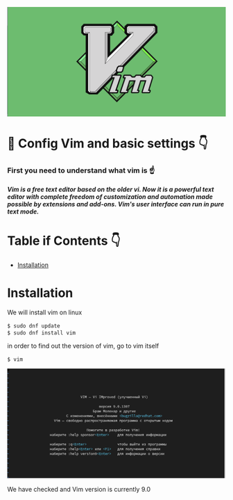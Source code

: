 ![](https://github.com/CrystalPhantom/Config-Vim-Settings/blob/b58541dfd2652c8ff8ff375d28afea34605f20e9/assets/%D0%A1%D0%BD%D0%B8%D0%BC%D0%BE%D0%BA%20%D1%8D%D0%BA%D1%80%D0%B0%D0%BD%D0%B0%20%D0%BE%D1%82%202023-03-18%2014-42-14.png)

# :pushpin: Config Vim and basic settings :point_down:

### First you need to understand what vim is :point_up:
 
##### Vim is a free text editor based on the older vi. Now it is a powerful text editor with complete freedom of customization and automation made possible by extensions and add-ons. Vim's user interface can run in pure text mode.


# Table if Contents :point_down:

* [Installation](#installation)





# Installation
We will install vim on linux

```vim 
$ sudo dnf update
$ sudo dnf install vim
```
in order to find out the version of vim, go to vim itself

```vim 
$ vim 
```
![](https://github.com/CrystalPhantom/Config-Vim-Settings/blob/f9ac9591e9601ac19a93e6288a0ab4d810341511/assets/%D0%A1%D0%BD%D0%B8%D0%BC%D0%BE%D0%BA%20%D1%8D%D0%BA%D1%80%D0%B0%D0%BD%D0%B0%20%D0%BE%D1%82%202023-03-18%2015-14-48.png)

We have checked and Vim version is currently 9.0
